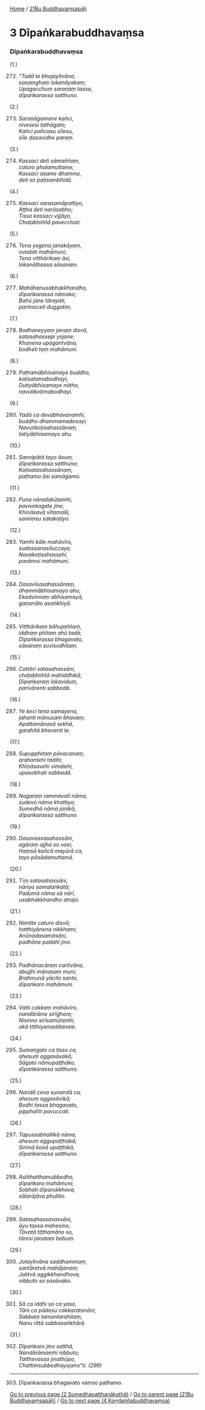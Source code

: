 
[Home](/) / [21Bu Buddhavaṃsapāḷi](/tipitaka/21Bu.md)

# 3 Dīpaṅkarabuddhavaṃsa

### Dīpaṅkarabuddhavaṃsa

(1.)

272. _“Tadā te bhojayitvāna,_  
_sasaṃghaṃ lokanāyakaṃ;_  
_Upagacchuṃ saraṇaṃ tassa,_  
_dīpaṅkarassa satthuno._  


(2.)

273. _Saraṇāgamane kañci,_  
_nivesesi tathāgato;_  
_Kañci pañcasu sīlesu,_  
_sīle dasavidhe paraṃ._  


(3.)

274. _Kassaci deti sāmaññaṃ,_  
_caturo phalamuttame;_  
_Kassaci asame dhamme,_  
_deti so paṭisambhidā._  


(4.)

275. _Kassaci varasamāpattiyo,_  
_Aṭṭha deti narāsabho;_  
_Tisso kassaci vijjāyo,_  
_Chaḷabhiññā pavecchati._  


(5.)

276. _Tena yogena janakāyaṃ,_  
_ovadati mahāmuni;_  
_Tena vitthārikaṃ āsi,_  
_lokanāthassa sāsanaṃ._  


(6.)

277. _Mahāhanusabhakkhandho,_  
_dīpaṅkarassa nāmako;_  
_Bahū jane tārayati,_  
_parimoceti duggatiṃ._  


(7.)

278. _Bodhaneyyaṃ janaṃ disvā,_  
_satasahassepi yojane;_  
_Khaṇena upagantvāna,_  
_bodheti taṃ mahāmuni._  


(8.)

279. _Paṭhamābhisamaye buddho,_  
_koṭisatamabodhayi;_  
_Dutiyābhisamaye nātho,_  
_navutikoṭimabodhayi._  


(9.)

280. _Yadā ca devabhavanamhi,_  
_buddho dhammamadesayi;_  
_Navutikoṭisahassānaṃ,_  
_tatiyābhisamayo ahu._  


(10.)

281. _Sannipātā tayo āsuṃ,_  
_dīpaṅkarassa satthuno;_  
_Koṭisatasahassānaṃ,_  
_paṭhamo āsi samāgamo._  


(11.)

282. _Puna nāradakūṭamhi,_  
_pavivekagate jine;_  
_Khīṇāsavā vītamalā,_  
_samiṃsu satakoṭiyo._  


(12.)

283. _Yamhi kāle mahāvīro,_  
_sudassanasiluccaye;_  
_Navakoṭisahassehi,_  
_pavāresi mahāmuni._  


(13.)

284. _Dasavīsasahassānaṃ,_  
_dhammābhisamayo ahu;_  
_Ekadvinnaṃ abhisamayā,_  
_gaṇanāto asaṅkhiyā._  


(14.)

285. _Vitthārikaṃ bāhujaññaṃ,_  
_iddhaṃ phītaṃ ahū tadā;_  
_Dīpaṅkarassa bhagavato,_  
_sāsanaṃ suvisodhitaṃ._  


(15.)

286. _Cattāri satasahassāni,_  
_chaḷabhiññā mahiddhikā;_  
_Dīpaṅkaraṃ lokaviduṃ,_  
_parivārenti sabbadā._  


(16.)

287. _Ye keci tena samayena,_  
_jahanti mānusaṃ bhavaṃ;_  
_Apattamānasā sekhā,_  
_garahitā bhavanti te._  


(17.)

288. _Supupphitaṃ pāvacanaṃ,_  
_arahantehi tādihi;_  
_Khīṇāsavehi vimalehi,_  
_upasobhati sabbadā._  


(18.)

289. _Nagaraṃ rammavatī nāma,_  
_sudevo nāma khattiyo;_  
_Sumedhā nāma janikā,_  
_dīpaṅkarassa satthuno._  


(19.)

290. _Dasavassasahassāni,_  
_agāraṃ ajjha so vasi;_  
_Haṃsā koñcā mayūrā ca,_  
_tayo pāsādamuttamā._  


(20.)

291. _Tīṇi satasahassāni,_  
_nāriyo samalaṅkatā;_  
_Padumā nāma sā nārī,_  
_usabhakkhandho atrajo._  


(21.)

292. _Nimitte caturo disvā,_  
_hatthiyānena nikkhami;_  
_Anūnadasamāsāni,_  
_padhāne padahī jino._  


(22.)

293. _Padhānacāraṃ caritvāna,_  
_abujjhi mānasaṃ muni;_  
_Brahmunā yācito santo,_  
_dīpaṅkaro mahāmuni._  


(23.)

294. _Vatti cakkaṃ mahāvīro,_  
_nandārāme sirīghare;_  
_Nisinno sirīsamūlamhi,_  
_akā titthiyamaddanaṃ._  


(24.)

295. _Sumaṅgalo ca tisso ca,_  
_ahesuṃ aggasāvakā;_  
_Sāgato nāmupaṭṭhāko,_  
_dīpaṅkarassa satthuno._  


(25.)

296. _Nandā ceva sunandā ca,_  
_ahesuṃ aggasāvikā;_  
_Bodhi tassa bhagavato,_  
_pipphalīti pavuccati._  


(26.)

297. _Tapussabhallikā nāma,_  
_ahesuṃ aggupaṭṭhakā;_  
_Sirimā koṇā upaṭṭhikā,_  
_dīpaṅkarassa satthuno._  


(27.)

298. _Asītihatthamubbedho,_  
_dīpaṅkaro mahāmuni;_  
_Sobhati dīparukkhova,_  
_sālarājāva phullito._  


(28.)

299. _Satasahassavassāni,_  
_āyu tassa mahesino;_  
_Tāvatā tiṭṭhamāno so,_  
_tāresi janataṃ bahuṃ._  


(29.)

300. _Jotayitvāna saddhammaṃ,_  
_santāretvā mahājanaṃ;_  
_Jalitvā aggikkhandhova,_  
_nibbuto so sasāvako._  


(30.)

301. _Sā ca iddhi so ca yaso,_  
_Tāni ca pādesu cakkaratanāni;_  
_Sabbaṃ tamantarahitaṃ,_  
_Nanu rittā sabbasaṅkhārā._  


(31.)

302. _Dīpaṅkaro jino satthā,_  
_Nandārāmamhi nibbuto;_  
_Tatthevassa jinathūpo,_  
_Chattiṃsubbedhayojano”ti. (299)_  


---

303. Dīpaṅkarassa bhagavato vaṃso paṭhamo.



[Go to previous page (2 Sumedhapatthanākathā)](/tipitaka/21Bu/2.md) / [Go to parent page (21Bu Buddhavaṃsapāḷi)](/tipitaka/21Bu/0.md) / [Go to next page (4 Koṇḍaññabuddhavaṃsa)](/tipitaka/21Bu/4.md)


